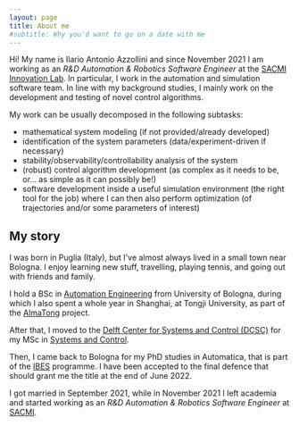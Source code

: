 ```yaml
---
layout: page
title: About me
#subtitle: Why you'd want to go on a date with me
---
```


Hi! My name is Ilario Antonio Azzollini and since November 2021 I am working as an _R&D Automation & Robotics Software Engineer_ at the [SACMI Innovation Lab](https://www.sacmi.it/en-us/Corporate/Innovation/Sacmi-Innovation-Lab). In particular, I work in the automation and simulation software team. In line with my background studies, I mainly work on the development and testing of novel control algorithms. 

My work can be usually decomposed in the following subtasks:
* mathematical system modeling (if not provided/already developed)
* identification of the system parameters (data/experiment-driven if necessary)
* stability/observability/controllability analysis of the system
* (robust) control algorithm development (as complex as it needs to be, or... as simple as it can possibly be!)
* software development inside a useful simulation environment (the right tool for the job) where I can then also perform optimization (of trajectories and/or some parameters of interest)

## My story

I was born in Puglia (Italy), but I've almost always lived in a small town near Bologna. I enjoy learning new stuff, travelling, playing tennis, and going out with friends and family.

I hold a BSc in [Automation Engineering](https://corsi.unibo.it/1cycle/AutomationEngineering) from University of Bologna, during which I also spent a whole year in Shanghai, at Tongji University, as part of the [AlmaTong](https://corsi.unibo.it/2cycle/AutomationEngineering/opportunities-multiple-degree-programme) project.

After that, I moved to the [Delft Center for Systems and Control (DCSC)](https://www.tudelft.nl/3me/over/afdelingen/delft-center-for-systems-and-control) for my MSc in [Systems and Control](https://www.tudelft.nl/onderwijs/opleidingen/masters/systems-control/msc-systems-control).

Then, I came back to Bologna for my PhD studies in Automatica, that is part of the [IBES](https://phd.unibo.it/ibes/en/phd-programme) programme. I have been accepted to the final defence that should grant me the title at the end of June 2022.

I got married in September 2021, while in November 2021 I left academia and started working as an _R&D Automation & Robotics Software Engineer_ at [SACMI](https://www.sacmi.it/en-us/).
